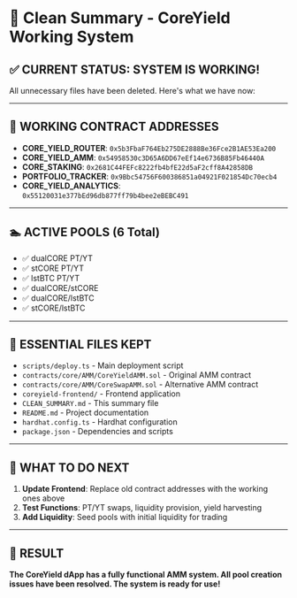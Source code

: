 # 🧹 Clean Summary - CoreYield Working System

## ✅ **CURRENT STATUS: SYSTEM IS WORKING!**

All unnecessary files have been deleted. Here's what we have now:

---

## 🔗 **WORKING CONTRACT ADDRESSES**

- **CORE_YIELD_ROUTER**: `0x5b3FbaF764Eb275DE2888Be36Fce2B1AE53Ea200`
- **CORE_YIELD_AMM**: `0x54958530c3D65A6DD67eEf14e6736B85Fb46440A`
- **CORE_STAKING**: `0x2681C44FEFc8222fb4bfE22d5aF2cff8A42858DB`
- **PORTFOLIO_TRACKER**: `0x9Bbc54756F600386851a04921F021854Dc70ecb4`
- **CORE_YIELD_ANALYTICS**: `0x55120031e377bEd96db877ff79b4bee2eBEBC491`

---

## 🏊 **ACTIVE POOLS (6 Total)**

- ✅ dualCORE PT/YT
- ✅ stCORE PT/YT  
- ✅ lstBTC PT/YT
- ✅ dualCORE/stCORE
- ✅ dualCORE/lstBTC
- ✅ stCORE/lstBTC

---

## 📁 **ESSENTIAL FILES KEPT**

- `scripts/deploy.ts` - Main deployment script
- `contracts/core/AMM/CoreYieldAMM.sol` - Original AMM contract
- `contracts/core/AMM/CoreSwapAMM.sol` - Alternative AMM contract
- `coreyield-frontend/` - Frontend application
- `CLEAN_SUMMARY.md` - This summary file
- `README.md` - Project documentation
- `hardhat.config.ts` - Hardhat configuration
- `package.json` - Dependencies and scripts

---

## 🎯 **WHAT TO DO NEXT**

1. **Update Frontend**: Replace old contract addresses with the working ones above
2. **Test Functions**: PT/YT swaps, liquidity provision, yield harvesting
3. **Add Liquidity**: Seed pools with initial liquidity for trading

---

## 🎉 **RESULT**

**The CoreYield dApp has a fully functional AMM system. All pool creation issues have been resolved. The system is ready for use!**
